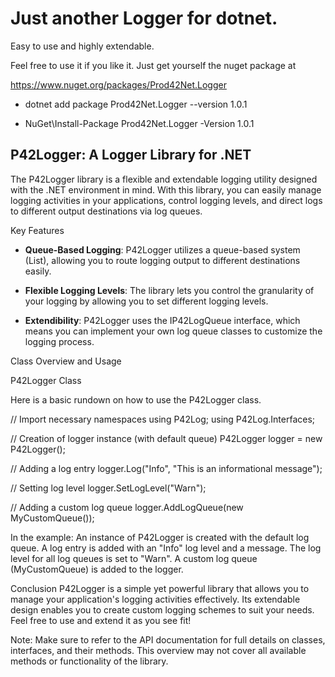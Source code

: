 # **Just another Logger for dotnet.**

Easy to use and highly extendable.

Feel free to use it if you like it. 
Just get yourself the nuget package at

https://www.nuget.org/packages/Prod42Net.Logger

* dotnet add package Prod42Net.Logger --version 1.0.1

* NuGet\Install-Package Prod42Net.Logger -Version 1.0.1


## P42Logger: A Logger Library for .NET

The P42Logger library is a flexible and extendable logging utility designed with the .NET environment in mind. With this library, you can easily manage logging activities in your applications, control logging levels, and direct logs to different output destinations via log queues.

Key Features
* **Queue-Based Logging**: P42Logger utilizes a queue-based system (List<IP42LogQueue>), allowing you to route logging output to different destinations easily.

* **Flexible Logging Levels**: The library lets you control the granularity of your logging by allowing you to set different logging levels.

* **Extendibility**: P42Logger uses the IP42LogQueue interface, which means you can implement your own log queue classes to customize the logging process.

Class Overview and Usage

P42Logger Class

Here is a basic rundown on how to use the P42Logger class.

// Import necessary namespaces
using P42Log;
using P42Log.Interfaces;

// Creation of logger instance (with default queue)
P42Logger logger = new P42Logger();

// Adding a log entry
logger.Log("Info", "This is an informational message");

// Setting log level
logger.SetLogLevel("Warn");

// Adding a custom log queue
logger.AddLogQueue(new MyCustomQueue());

In the example:
An instance of P42Logger is created with the default log queue.
A log entry is added with an "Info" log level and a message.
The log level for all log queues is set to "Warn".
A custom log queue (MyCustomQueue) is added to the logger.

Conclusion
P42Logger is a simple yet powerful library that allows you to manage your application's logging 
activities effectively. Its extendable design enables you to create custom logging schemes to suit 
your needs. Feel free to use and extend it as you see fit!

Note: Make sure to refer to the API documentation for full details on classes, 
interfaces, and their methods. This overview may not cover all available methods 
or functionality of the library.
